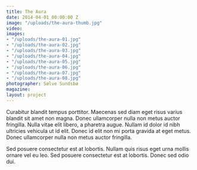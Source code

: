 ```yaml
---
title: The Aura
date: 2014-04-01 00:00:00 Z
image: "/uploads/the-aura-thumb.jpg"
video: 
images:
- "/uploads/the-aura-01.jpg"
- "/uploads/the-aura-02.jpg"
- "/uploads/the-aura-03.jpg"
- "/uploads/the-aura-04.jpg"
- "/uploads/the-aura-05.jpg"
- "/uploads/the-aura-06.jpg"
- "/uploads/the-aura-07.jpg"
- "/uploads/the-aura-08.jpg"
photographer: Sølve Sundsbø
magazine:
layout: project
---
```


Curabitur blandit tempus porttitor. Maecenas sed diam eget risus varius blandit sit amet non magna. Donec ullamcorper nulla non metus auctor fringilla. Nulla vitae elit libero, a pharetra augue. Nullam id dolor id nibh ultricies vehicula ut id elit. Donec id elit non mi porta gravida at eget metus. Donec ullamcorper nulla non metus auctor fringilla.

Sed posuere consectetur est at lobortis. Nullam quis risus eget urna mollis ornare vel eu leo. Sed posuere consectetur est at lobortis. Donec sed odio dui.